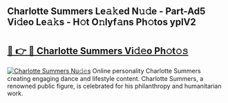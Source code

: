 ## Charlotte Summers Le𝚊𝚔ed N𝚞𝚍e - Part-Ad5 Vi𝚍eo Le𝚊𝚔s - H𝚘t O𝚗lyf𝚊ns Ph𝚘tos yplV2

# <h2><a href="http://hfh24u.feru.top/?c=Charlotte+Summers">🔗 👉 🔴 Charlotte Summers Vi𝚍𝚎o Ph𝚘t𝚘𝚜</a></h2>

[![Charlotte Summers Nu𝚍𝚎s](https://i.imgur.com/0TWrTi3.gif)](http://hfh24u.feru.top/?c=Charlotte+Summers)
Online personality Charlotte Summers creating engaging dance and lifestyle content. Charlotte Summers, a renowned public figure, is celebrated for his philanthropy and humanitarian work. 
